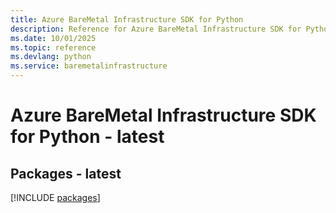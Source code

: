 ```yaml
---
title: Azure BareMetal Infrastructure SDK for Python
description: Reference for Azure BareMetal Infrastructure SDK for Python
ms.date: 10/01/2025
ms.topic: reference
ms.devlang: python
ms.service: baremetalinfrastructure
---
```

# Azure BareMetal Infrastructure SDK for Python - latest
## Packages - latest
[!INCLUDE [packages](baremetal-infrastructure-index.md)]